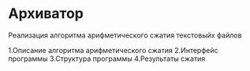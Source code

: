# Архиватор
Реализация алгоритма арифметического сжатия текстовыйх файлов

1.Описание алгоритма арифметического сжатия
2.Интерфейс программы 
3.Структура программы
4.Результаты сжатия

